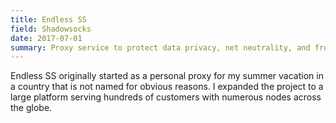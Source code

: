 ```yaml
---
title: Endless SS
field: Shadowsocks
date: 2017-07-01
summary: Proxy service to protect data privacy, net neutrality, and free speech. 
---
```


Endless SS originally started as a personal proxy for my summer vacation in a country that is not named for obvious reasons. I expanded
the project to a large platform serving hundreds of customers with numerous nodes across the globe.
